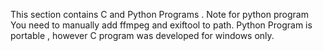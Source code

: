 This section contains C and Python Programs . Note for python program You need to manually add ffmpeg and exiftool to path.
Python Program is portable , however C program was developed for windows only.
